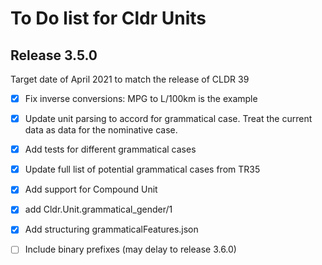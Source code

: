 # To Do list for Cldr Units

## Release 3.5.0

Target date of April 2021 to match the release of CLDR 39

* [x] Fix inverse conversions: MPG to L/100km is the example

* [x] Update unit parsing to accord for grammatical case. Treat the current data as data for the nominative case.

* [x] Add tests for different grammatical cases

* [x] Update full list of potential grammatical cases from TR35

* [x] Add support for Compound Unit <gender> <count> <grammatial case>

* [x] add Cldr.Unit.grammatical_gender/1

* [x] Add structuring grammaticalFeatures.json

* [ ] Include binary prefixes (may delay to release 3.6.0)
